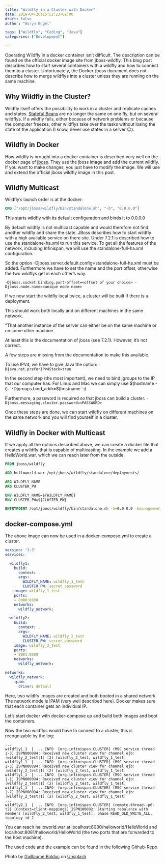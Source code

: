 ```yaml
---
title: "Wildfly in a Cluster with Docker"
date: 2019-04-26T15:52:23+02:00
draft: false
author: "Auryn Engel"

tags: ["Wildfly", "Coding", "Java"]
categories: ["Development"]

---
```


Operating Wildfly in a docker container isn’t difficult. The description can be found on the official docker image site from jboss-wildfly. This blog post describes how to start several containers with a wildfly and how to connect them to a cluster. Unfortunately, the Docker-jboss document does not describe how to merge wildflys into a cluster unless they are running on the same machine.

## Why Wildfly in the Cluster?

Wildfly itself offers the possibility to work in a cluster and replicate caches and states. [Stateful Beans](https://www.straub.as/java/ejb/3.0/stateful.html) are no longer the same on one fly, but on several wildflys. If a wildfly fails, either because of network problems or because the computer freezes, other wildflys take over the tasks without losing the state of the application (I know, never use states in a server 😉).

## Wildfly in Docker

How wildfly is brought into a docker container is described very well on the docker page of [jboss](https://hub.docker.com/r/jboss/wildfly/dockerfile). They use the jboss image and add the current wildfly. If you want to make changes, you just have to modify the image. We will use and extend the official jboss wildfly image in this post.

## Wildfly Multicast

Wildfly’s launch order is at the docker:

```Dockerfile
CMD ["/opt/jboss/wildfly/bin/standalone.sh", "-b", "0.0.0.0"]
```

This starts wildfly with its default configuration and binds it to 0.0.0.0

By default wildfly is not multicast capable and would therefore not find another wildfly and share the state. JBoss describes how to start wildfly with a high available service on there site. Under 7.2.1 is described how to use the standalone-ha.xml to run this service. To get all the features of the network, including Infinispan, we will use the standalone-full-ha.xml configuration.

So the option -Djboss.server.default.config=standalone-full-ha.xml must be added. Furthermore we have to set the name and the port offset, otherwise the two wildflys get in each other’s way.

`-Djboss.socket.binding.port-offset=<offset of your choice> -Djboss.node.name=<unique node name>`

If we now start the wildfly local twice, a cluster will be built if there is a deployment.

This should work both locally and on different machines in the same network.

"That another instance of the server can either be on the same machine or on some other machine.

At least this is the documentation of jboss (see 7.2.1). However, it’s not correct.

A few steps are missing from the documentation to make this available.

To use IPV4, we have to give Java the option: `-Djava.net.preferIPv4Stack=true`

In the second step (the most important), we need to bind jgroups to the IP that our computer has. For Linux and Mac we can simply use $(hostname -i).
`-Djgroups.bind_addr=$(hostname -i)

Furthermore, a password is required so that jboss can build a cluster.
`-Djboss.messaging.cluster.password=<PASSWORD>`

Once these steps are done, we can start wildfly on different machines on the same network and you will find yourself in a cluster.

## Wildfly in Docker with Multicast

If we apply all the options described above, we can create a docker file that creates a wildfly that is capable of multicasting. In the example we add a HelloWorld.war, which we can reach later from the outside.

```Dockerfile
FROM jboss/wildfly

ADD helloworld.war /opt/jboss/wildfly/standalone/deployments/

ARG WILDFLY_NAME
ARG CLUSTER_PW

ENV WILDFLY_NAME=${WILDFLY_NAME}
ENV CLUSTER_PW=${CLUSTER_PW}

ENTRYPOINT /opt/jboss/wildfly/bin/standalone.sh -b=0.0.0.0 -bmanagement=0.0.0.0 -Djboss.server.default.config=standalone-full-ha.xml -Djboss.node.name=${WILDFLY_NAME} -Djava.net.preferIPv4Stack=true -Djgroups.bind_addr=$(hostname -i) -Djboss.messaging.cluster.password=${CLUSTER_PW}
```

## docker-compose.yml

The above image can now be used in a docker-compose.yml to create a cluster.

```yaml
version: '3.5'
services:

  wildfly1:
    build:
      context: .
      args:
        WILDFLY_NAME: wildfly_1_test
        CLUSTER_PW: secret_password
    image: wildfly_1_test
    ports:
    - 8080:8080
    networks:
      wildfly_network:

  wildfly2:
    build: 
      context: .
      args:
        WILDFLY_NAME: wildfly_2_test
        CLUSTER_PW: secret_password
    image: wildfly_2_test
    ports:
    - 8081:8080
    networks:
      wildfly_network:

networks:
  wildfly_network:
    ipam:
      driver: default
```

Here, two wildlfy images are created and both booted in a shared network. The network mode is IPAM (very well described here). Docker makes sure that each container gets an individual IP.

Let’s start docker with docker-compose up and build both images and boot the containers.

Now the two wildflys would have to connect to a cluster, this is recognizable by the log:

```text
...
wildfly1_1  | ... INFO  [org.infinispan.CLUSTER] (MSC service thread 1-3) ISPN000094: Received new cluster view for channel ejb: [wildfly_2_test|1] (2) [wildfly_2_test, wildfly_1_test]
wildfly1_1  | ... INFO  [org.infinispan.CLUSTER] (MSC service thread 1-5) ISPN000094: Received new cluster view for channel ejb: [wildfly_2_test|1] (2) [wildfly_2_test, wildfly_1_test]
wildfly1_1  | ... INFO  [org.infinispan.CLUSTER] (MSC service thread 1-1) ISPN000094: Received new cluster view for channel ejb: [wildfly_2_test|1] (2) [wildfly_2_test, wildfly_1_test]
wildfly1_1  | ... INFO  [org.infinispan.CLUSTER] (MSC service thread 1-7) ISPN000094: Received new cluster view for channel ejb: [wildfly_2_test|1] (2) [wildfly_2_test, wildfly_1_test]
...
wildfly2_1  | ... INFO  [org.infinispan.CLUSTER] (remote-thread--p6-t2) [Context=client-mappings] ISPN100002: Starting rebalance with members [wildfly_2_test, wildfly_1_test], phase READ_OLD_WRITE_ALL, topology id 2
```

You can reach helloworld.war at localhost:8080/helloworld/HelloWorld and localhost:8081/helloworld/HelloWorld (the two ports that are forwarded to the host machine).

The used code and the example can be found in the following [Github-Repo](https://github.com/auryn31/wildfly-cluster-docker-example).

Photo by [Guillaume Bolduc](https://unsplash.com/@guibolduc?utm_source=unsplash&utm_medium=referral&utm_content=creditCopyText) on [Unsplash](https://unsplash.com/s/photos/container?utm_source=unsplash&utm_medium=referral&utm_content=creditCopyText)
